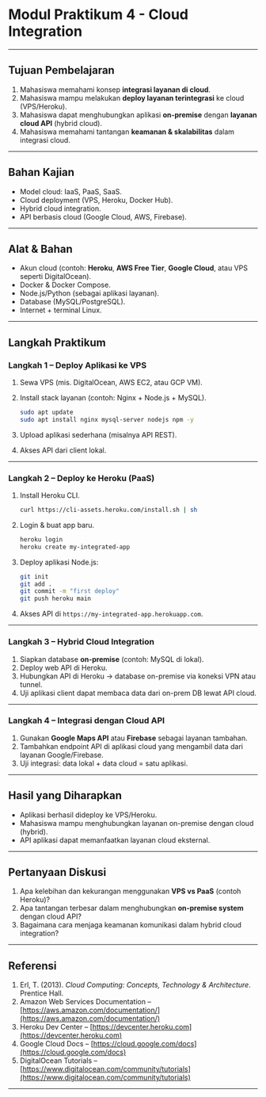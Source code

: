 # Modul Praktikum 4 - Cloud Integration

---

## Tujuan Pembelajaran

1. Mahasiswa memahami konsep **integrasi layanan di cloud**.
2. Mahasiswa mampu melakukan **deploy layanan terintegrasi** ke cloud (VPS/Heroku).
3. Mahasiswa dapat menghubungkan aplikasi **on-premise** dengan **layanan cloud API** (hybrid cloud).
4. Mahasiswa memahami tantangan **keamanan & skalabilitas** dalam integrasi cloud.

---

## Bahan Kajian

* Model cloud: IaaS, PaaS, SaaS.
* Cloud deployment (VPS, Heroku, Docker Hub).
* Hybrid cloud integration.
* API berbasis cloud (Google Cloud, AWS, Firebase).

---

## Alat & Bahan

* Akun cloud (contoh: **Heroku**, **AWS Free Tier**, **Google Cloud**, atau VPS seperti DigitalOcean).
* Docker & Docker Compose.
* Node.js/Python (sebagai aplikasi layanan).
* Database (MySQL/PostgreSQL).
* Internet + terminal Linux.

---

## Langkah Praktikum

### **Langkah 1 – Deploy Aplikasi ke VPS**

1. Sewa VPS (mis. DigitalOcean, AWS EC2, atau GCP VM).
2. Install stack layanan (contoh: Nginx + Node.js + MySQL).

   ```bash
   sudo apt update
   sudo apt install nginx mysql-server nodejs npm -y
   ```
3. Upload aplikasi sederhana (misalnya API REST).
4. Akses API dari client lokal.

---

### **Langkah 2 – Deploy ke Heroku (PaaS)**

1. Install Heroku CLI.

   ```bash
   curl https://cli-assets.heroku.com/install.sh | sh
   ```
2. Login & buat app baru.

   ```bash
   heroku login
   heroku create my-integrated-app
   ```
3. Deploy aplikasi Node.js:

   ```bash
   git init
   git add .
   git commit -m "first deploy"
   git push heroku main
   ```
4. Akses API di `https://my-integrated-app.herokuapp.com`.

---

### **Langkah 3 – Hybrid Cloud Integration**

1. Siapkan database **on-premise** (contoh: MySQL di lokal).
2. Deploy web API di Heroku.
3. Hubungkan API di Heroku → database on-premise via koneksi VPN atau tunnel.
4. Uji aplikasi client dapat membaca data dari on-prem DB lewat API cloud.

---

### **Langkah 4 – Integrasi dengan Cloud API**

1. Gunakan **Google Maps API** atau **Firebase** sebagai layanan tambahan.
2. Tambahkan endpoint API di aplikasi cloud yang mengambil data dari layanan Google/Firebase.
3. Uji integrasi: data lokal + data cloud = satu aplikasi.

---

## Hasil yang Diharapkan

* Aplikasi berhasil dideploy ke VPS/Heroku.
* Mahasiswa mampu menghubungkan layanan on-premise dengan cloud (hybrid).
* API aplikasi dapat memanfaatkan layanan cloud eksternal.

---

## Pertanyaan Diskusi

1. Apa kelebihan dan kekurangan menggunakan **VPS vs PaaS** (contoh Heroku)?
2. Apa tantangan terbesar dalam menghubungkan **on-premise system** dengan cloud API?
3. Bagaimana cara menjaga keamanan komunikasi dalam hybrid cloud integration?

---

## Referensi

1. Erl, T. (2013). *Cloud Computing: Concepts, Technology & Architecture*. Prentice Hall.
2. Amazon Web Services Documentation – [https://aws.amazon.com/documentation/](https://aws.amazon.com/documentation/)
3. Heroku Dev Center – [https://devcenter.heroku.com](https://devcenter.heroku.com)
4. Google Cloud Docs – [https://cloud.google.com/docs](https://cloud.google.com/docs)
5. DigitalOcean Tutorials – [https://www.digitalocean.com/community/tutorials](https://www.digitalocean.com/community/tutorials)

---

